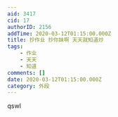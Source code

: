```yaml
---
aid: 3417
cid: 17
authorID: 2156
addTime: 2020-03-12T01:15:00.000Z
title: 抄作业 抄你妹啊 天天就知道炒
tags:
    - 作业
    - 天天
    - 知道
comments: []
date: 2020-03-12T01:15:00.000Z
category: 外段
---
```


qswl
